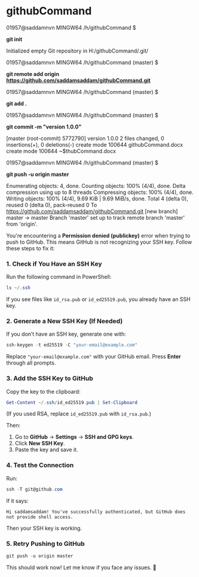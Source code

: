 # githubCommand



01957@saddamnvn MINGW64 /h/githubCommand
$ <b> <p>git init</p></b>
<p>Initialized empty Git repository in H:/githubCommand/.git/</p>

01957@saddamnvn MINGW64 /h/githubCommand (master)
$<b><p>git remote add origin https://github.com/saddamsaddam/githubCommand.git</p></b>

01957@saddamnvn MINGW64 /h/githubCommand (master)
$<b> <p>git add .</p></b>

01957@saddamnvn MINGW64 /h/githubCommand (master)
$ <b><p>git commit -m "version 1.0.0"</p></b>
[master (root-commit) 5772790] version 1.0.0
 2 files changed, 0 insertions(+), 0 deletions(-)
 create mode 100644 githubCommand.docx
 create mode 100644 ~$thubCommand.docx

01957@saddamnvn MINGW64 /h/githubCommand (master)
$<b><p> git push -u origin master</p></b>
Enumerating objects: 4, done.
Counting objects: 100% (4/4), done.
Delta compression using up to 8 threads
Compressing objects: 100% (4/4), done.
Writing objects: 100% (4/4), 9.69 KiB | 9.69 MiB/s, done.
Total 4 (delta 0), reused 0 (delta 0), pack-reused 0
To https://github.com/saddamsaddam/githubCommand.git
[new branch]      master -> master
Branch 'master' set up to track remote branch 'master' from 'origin'.

You're encountering a **Permission denied (publickey)** error when trying to push to GitHub. This means GitHub is not recognizing your SSH key. Follow these steps to fix it:

### **1. Check if You Have an SSH Key**
Run the following command in PowerShell:
```powershell
ls ~/.ssh
```
If you see files like `id_rsa.pub` or `id_ed25519.pub`, you already have an SSH key.

### **2. Generate a New SSH Key (If Needed)**
If you don’t have an SSH key, generate one with:
```powershell
ssh-keygen -t ed25519 -C "your-email@example.com"
```
Replace `"your-email@example.com"` with your GitHub email. Press **Enter** through all prompts.

### **3. Add the SSH Key to GitHub**
Copy the key to the clipboard:
```powershell
Get-Content ~/.ssh/id_ed25519.pub | Set-Clipboard
```
(If you used RSA, replace `id_ed25519.pub` with `id_rsa.pub`.)

Then:
1. Go to **GitHub** → **Settings** → **SSH and GPG keys**.
2. Click **New SSH Key**.
3. Paste the key and save it.

### **4. Test the Connection**
Run:
```powershell
ssh -T git@github.com
```
If it says:
```
Hi saddamsaddam! You've successfully authenticated, but GitHub does not provide shell access.
```
Then your SSH key is working.

### **5. Retry Pushing to GitHub**
```powershell
git push -u origin master
```

This should work now! Let me know if you face any issues. 🚀




